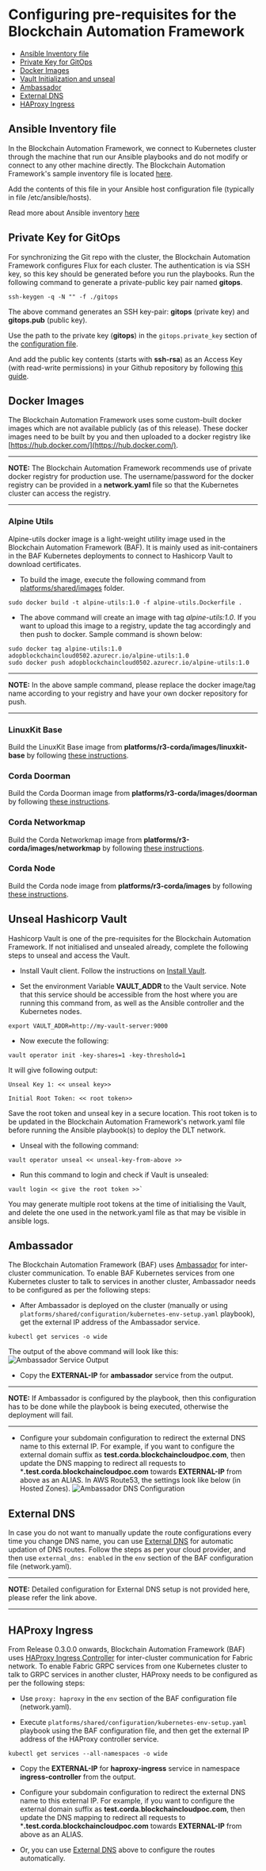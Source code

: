 <a name = "configuring-prerequisites"></a>
# Configuring pre-requisites for the Blockchain Automation Framework

- [Ansible Inventory file](#Ansible_Inventory)
- [Private Key for GitOps](#privatekey)
- [Docker Images](#docker)
- [Vault Initialization and unseal](#vaultunseal)
- [Ambassador](#ambassador)
- [External DNS](#externaldns)
- [HAProxy Ingress](#haproxy)

<a name = "Ansible_Inventory"></a>
## Ansible Inventory file

In the Blockchain Automation Framework, we connect to Kubernetes cluster through the machine that run our Ansible playbooks and do not modify or connect to any other machine directly. The Blockchain Automation Framework's sample inventory file is located [here](https://github.com/hyperledger-labs/blockchain-automation-framework/tree/master/platforms/shared/inventory/ansible_provisoners). 

Add the contents of this file in your Ansible host configuration file (typically in file /etc/ansible/hosts).

Read more about Ansible inventory [here](https://docs.ansible.com/ansible/latest/user_guide/intro_inventory.html)

<a name = "privatekey"></a>
## Private Key for GitOps
For synchronizing the Git repo with the cluster, the Blockchain Automation Framework configures Flux for each cluster. The authentication is via SSH key, so this key should be generated before you run the playbooks. 
Run the following command to generate a private-public key pair named **gitops**.

```
ssh-keygen -q -N "" -f ./gitops
```

The above command generates an SSH key-pair: **gitops** (private key) and **gitops.pub** (public key).

Use the path to the private key (**gitops**) in the `gitops.private_key` section of the [configuration file](./corda_networkyaml.md).

And add the public key contents (starts with **ssh-rsa**) as an Access Key (with read-write permissions) in your Github repository by following [this guide](https://help.github.com/en/github/authenticating-to-github/adding-a-new-ssh-key-to-your-github-account).


<a name = "docker"></a>
## Docker Images

The Blockchain Automation Framework uses some custom-built docker images which are not available publicly (as of this release). These docker images need to be built by you and then uploaded to a docker registry like [https://hub.docker.com/](https://hub.docker.com/).

---
**NOTE:** The Blockchain Automation Framework recommends use of private docker registry for production use. The username/password for the docker registry can be provided in a **network.yaml** file so that the Kubernetes cluster can access the registry.

---
### Alpine Utils ###

Alpine-utils docker image is a light-weight utility image used in the Blockchain Automation Framework (BAF). It is mainly used as init-containers in the BAF Kubernetes deployments to connect to Hashicorp Vault to download certificates.

* To build the image, execute the following command from [platforms/shared/images](https://github.com/hyperledger-labs/blockchain-automation-framework/tree/master/platforms/shared/images) folder. 
```
sudo docker build -t alpine-utils:1.0 -f alpine-utils.Dockerfile .
```
* The above command will create an image with tag *alpine-utils:1.0*. If you want to upload this image to a registry, update the tag accordingly and then push to docker. Sample command is shown below:
```
sudo docker tag alpine-utils:1.0 adopblockchaincloud0502.azurecr.io/alpine-utils:1.0
sudo docker push adopblockchaincloud0502.azurecr.io/alpine-utils:1.0
```

---
**NOTE:** In the above sample command, please replace the docker image/tag name according to your registry and have your own docker repository for push.

---
### LinuxKit Base
Build the LinuxKit Base image from **platforms/r3-corda/images/linuxkit-base** by following [these instructions](https://github.com/hyperledger-labs/blockchain-automation-framework/tree/master/platforms/r3-corda/images/linuxkit-base/Readme.md).

### Corda Doorman
Build the Corda Doorman image from **platforms/r3-corda/images/doorman** by following [these instructions](https://github.com/hyperledger-labs/blockchain-automation-framework/tree/master/platforms/r3-corda/images/doorman/Readme.md).

### Corda Networkmap
Build the Corda Networkmap image from **platforms/r3-corda/images/networkmap** by following [these instructions](https://github.com/hyperledger-labs/blockchain-automation-framework/tree/master/platforms/r3-corda/images/networkmap/Readme.md).

### Corda Node
Build the Corda node image from **platforms/r3-corda/images** by following [these instructions](https://github.com/hyperledger-labs/blockchain-automation-framework/tree/master/platforms/r3-corda/images/README.md).

<a name = "vaultunseal"></a>
## Unseal Hashicorp Vault 

Hashicorp Vault is one of the pre-requisites for the Blockchain Automation Framework. If not initialised and unsealed already, complete the following steps to unseal and access the Vault.

* Install Vault client. Follow the instructions on [Install Vault](https://www.vaultproject.io/docs/install/).

* Set the environment Variable **VAULT_ADDR** to the Vault service. Note that this service should be accessible from the host where you are running this command from, as well as the Ansible controller and the Kubernetes nodes.
```
export VAULT_ADDR=http://my-vault-server:9000
```
* Now execute the following:
```
vault operator init -key-shares=1 -key-threshold=1
```
It will give following output:
```
Unseal Key 1: << unseal key>>

Initial Root Token: << root token>>
```
Save the root token  and unseal key in a secure location. This root token is to be updated in the Blockchain Automation Framework's network.yaml file before running the Ansible playbook(s) to deploy the DLT network.

* Unseal with the following command:
```
vault operator unseal << unseal-key-from-above >>
```
* Run this command to login and check if Vault is unsealed: 
```
vault login << give the root token >>`
```

You may generate multiple root tokens at the time of initialising the Vault, and delete the one used in the network.yaml file as that may be visible in ansible logs.

<a name = "ambassador"></a>
## Ambassador

The Blockchain Automation Framework (BAF) uses [Ambassador](https://www.getambassador.io/about/why-ambassador/) for inter-cluster communication. To enable BAF Kubernetes services from one Kubernetes cluster to talk to services in another cluster, Ambassador needs to be configured as per the following steps:

* After Ambassador is deployed on the cluster (manually or using `platforms/shared/configuration/kubernetes-env-setup.yaml` playbook), get the external IP address of the Ambassador service.
```
kubectl get services -o wide
```
The output of the above command will look like this:
![Ambassador Service Output](../_static/ambassador-service.png)

* Copy the **EXTERNAL-IP** for **ambassador** service from the output.
---
**NOTE:** If Ambassador is configured by the playbook, then this configuration has to be done while the playbook is being executed, otherwise the deployment will fail.

---

* Configure your subdomain configuration to redirect the external DNS name to this external IP. For example, if you want to configure the external domain suffix as **test.corda.blockchaincloudpoc.com**, then update the DNS mapping to redirect all requests to ***.test.corda.blockchaincloudpoc.com** towards **EXTERNAL-IP** from above as an ALIAS.
In AWS Route53, the settings look like below (in Hosted Zones).
![Ambassador DNS Configuration](../_static/ambassador-dns.png)

<a name = "externaldns"></a>
## External DNS

In case you do not want to manually update the route configurations every time you change DNS name, you can use [External DNS](https://github.com/kubernetes-sigs/external-dns) for automatic updation of DNS routes. 
Follow the steps as per your cloud provider, and then use `external_dns: enabled` in the `env` section of the BAF configuration file (network.yaml).

---
**NOTE:** Detailed configuration for External DNS setup is not provided here, please refer the link above.

---

<a name = "haproxy"></a>
## HAProxy Ingress

From Release 0.3.0.0 onwards, Blockchain Automation Framework (BAF) uses [HAProxy Ingress Controller](https://www.haproxy.com/documentation/hapee/1-9r1/traffic-management/kubernetes-ingress-controller/) for inter-cluster communication for Fabric network. To enable Fabric GRPC services from one Kubernetes cluster to talk to GRPC services in another cluster, HAProxy needs to be configured as per the following steps:

* Use `proxy: haproxy` in the `env` section of the BAF configuration file (network.yaml).

* Execute `platforms/shared/configuration/kubernetes-env-setup.yaml` playbook using the BAF configuration file, and then get the external IP address of the HAProxy controller service.
```
kubectl get services --all-namespaces -o wide
```

* Copy the **EXTERNAL-IP** for **haproxy-ingress** service in namespace **ingress-controller** from the output.

* Configure your subdomain configuration to redirect the external DNS name to this external IP. For example, if you want to configure the external domain suffix as **test.corda.blockchaincloudpoc.com**, then update the DNS mapping to redirect all requests to ***.test.corda.blockchaincloudpoc.com** towards **EXTERNAL-IP** from above as an ALIAS.
* Or, you can use [External DNS](#externaldns) above to configure the routes automatically.

